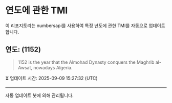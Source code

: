 
# 연도에 관한 TMI

이 리포지토리는 numbersapi를 사용하여 특정 년도에 관한 TMI를 자동으로 업데이트합니다.

## 연도: (1152)
> 1152 is the year that the Almohad Dynasty conquers the Maghrib al-Awsat, nowadays Algeria.

⏳ 업데이트 시간: 2025-09-09 15:27:32 (UTC)

---
자동 업데이트 봇에 의해 관리됩니다.
